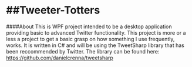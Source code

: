 ##Tweeter-Totters
===============

####About
This is WPF project intended to be a desktop application providing basic to advanced Twitter functionality. This project is more or a less a project to get a basic grasp on how something I use frequently, works.
It is written in C# and will be using the TweetSharp library that has been reccommended by Twitter. The library can be found here: https://github.com/danielcrenna/tweetsharp

